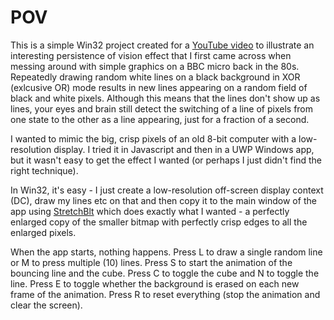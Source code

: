 # POV
<p>This is a simple Win32 project created for a <a href="https://youtu.be/TdTMeNXCnTs">YouTube video</a> to illustrate an interesting persistence of vision effect that I first came across when messing around with simple graphics on a BBC micro back in the 80s. Repeatedly drawing random white lines on a black background in XOR (exlcusive OR) mode results in new lines appearing on a random field of black and white pixels. Although this means that the lines don't show up as lines, your eyes and brain still detect the switching of a line of pixels from one state to the other as a line appearing, just for a fraction of a second.</p>
<p>I wanted to mimic the big, crisp pixels of an old 8-bit computer with a low-resolution display. I tried it in Javascript and then in a UWP Windows app, but it wasn't easy to get the effect I wanted (or perhaps I just didn't find the right technique).</p>
<p>In Win32, it's easy - I just create a low-resolution off-screen display context (DC), draw my lines etc on that and then copy it to the main window of the app using <a href="https://learn.microsoft.com/en-us/windows/win32/api/wingdi/nf-wingdi-stretchblt">StretchBlt</a> which does exactly what I wanted - a perfectly enlarged copy of the smaller bitmap with perfectly crisp edges to all the enlarged pixels.</p>
<p>When the app starts, nothing happens. Press L to draw a single random line or M to press multiple (10) lines. Press S to start the animation of the bouncing line and the cube. Press C to toggle the cube and N to toggle the line. Press E to toggle whether the background is erased on each new frame of the animation. Press R to reset everything (stop the animation and clear the screen).</p>
